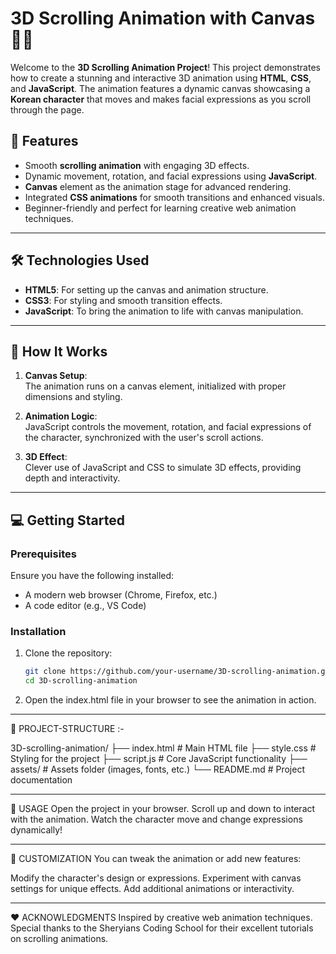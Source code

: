 # 3D Scrolling Animation with Canvas 🎨✨

Welcome to the **3D Scrolling Animation Project**! This project demonstrates how to create a stunning and interactive 3D animation using **HTML**, **CSS**, and **JavaScript**. The animation features a dynamic canvas showcasing a **Korean character** that moves and makes facial expressions as you scroll through the page.  

## 🚀 Features
- Smooth **scrolling animation** with engaging 3D effects.
- Dynamic movement, rotation, and facial expressions using **JavaScript**.
- **Canvas** element as the animation stage for advanced rendering.
- Integrated **CSS animations** for smooth transitions and enhanced visuals.
- Beginner-friendly and perfect for learning creative web animation techniques.

---

## 🛠️ Technologies Used
- **HTML5**: For setting up the canvas and animation structure.
- **CSS3**: For styling and smooth transition effects.
- **JavaScript**: To bring the animation to life with canvas manipulation.

---

## 📖 How It Works
1. **Canvas Setup**:  
   The animation runs on a canvas element, initialized with proper dimensions and styling. 

2. **Animation Logic**:  
   JavaScript controls the movement, rotation, and facial expressions of the character, synchronized with the user's scroll actions.

3. **3D Effect**:  
   Clever use of JavaScript and CSS to simulate 3D effects, providing depth and interactivity.

---

## 💻 Getting Started

### Prerequisites
Ensure you have the following installed:
- A modern web browser (Chrome, Firefox, etc.)
- A code editor (e.g., VS Code)

### Installation
1. Clone the repository:
   ```bash
   git clone https://github.com/your-username/3D-scrolling-animation.git
   cd 3D-scrolling-animation

2. Open the index.html file in your browser to see the animation in action.

---

📂 PROJECT-STRUCTURE :-

3D-scrolling-animation/
├── index.html       # Main HTML file
├── style.css        # Styling for the project
├── script.js        # Core JavaScript functionality
├── assets/          # Assets folder (images, fonts, etc.)
└── README.md        # Project documentation

---

🌟 USAGE
Open the project in your browser.
Scroll up and down to interact with the animation.
Watch the character move and change expressions dynamically!

---

🔧 CUSTOMIZATION
You can tweak the animation or add new features:

Modify the character's design or expressions.
Experiment with canvas settings for unique effects.
Add additional animations or interactivity.

---

❤️ ACKNOWLEDGMENTS
Inspired by creative web animation techniques.
Special thanks to the Sheryians Coding School for their excellent tutorials on scrolling animations.
